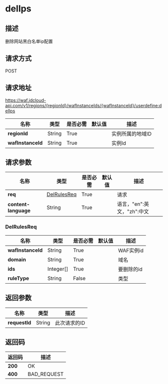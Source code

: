 # delIps


## 描述
删除网站黑白名单ip配置

## 请求方式
POST

## 请求地址
https://waf.jdcloud-api.com/v1/regions/{regionId}/wafInstanceIds/{wafInstanceId}/userdefine:delIps

|名称|类型|是否必需|默认值|描述|
|---|---|---|---|---|
|**regionId**|String|True| |实例所属的地域ID|
|**wafInstanceId**|String|True| |实例Id|

## 请求参数
|名称|类型|是否必需|默认值|描述|
|---|---|---|---|---|
|**req**|[DelRulesReq](delips#delrulesreq)|True| |请求|
|**content-language**|String|True| |语言，"en":英文，"zh":中文|

### <div id="delrulesreq">DelRulesReq</div>
|名称|类型|是否必需|默认值|描述|
|---|---|---|---|---|
|**wafInstanceId**|String|True| |WAF实例id|
|**domain**|String|True| |域名|
|**ids**|Integer[]|True| |要删除的id|
|**ruleType**|String|False| |类型|

## 返回参数
|名称|类型|描述|
|---|---|---|
|**requestId**|String|此次请求的ID|


## 返回码
|返回码|描述|
|---|---|
|**200**|OK|
|**400**|BAD_REQUEST|
